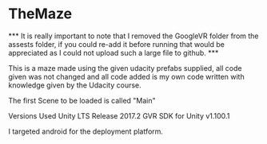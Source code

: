 # TheMaze
*** It is really important to note that I removed the GoogleVR folder from the assests folder, if you could re-add it before running that would be appreciated as I could not upload such a large file to github. ***

This is a maze made using the given udacity prefabs supplied, all code given was not changed and all code added is my own code written with knowledge given by the Udacity course.

The first Scene to be loaded is called "Main"

Versions Used
Unity LTS Release 2017.2
GVR SDK for Unity v1.100.1

I targeted android for the deployment platform.